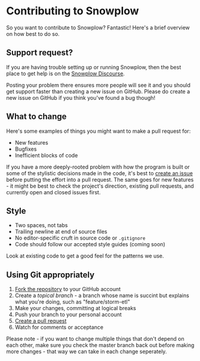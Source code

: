 # Contributing to Snowplow

So you want to contribute to Snowplow? Fantastic! Here's a brief overview on
how best to do so.

## Support request?

If you are having trouble setting up or running Snowplow, then the best place to get help is on the [Snowplow Discourse](https://discourse.snowplowanalytics.com/).

Posting your problem there ensures more people will see it and you should get support faster than creating a new issue on GitHub. Please do create a new issue on GitHub if you think you've found a bug though! 

## What to change

Here's some examples of things you might want to make a pull request for:

* New features
* Bugfixes
* Inefficient blocks of code

If you have a more deeply-rooted problem with how the program is built or some
of the stylistic decisions made in the code, it's best to
[create an issue](https://github.com/snowplow/snowplow/issues/new) before putting
the effort into a pull request. The same goes for new features - it might be
best to check the project's direction, existing pull requests, and currently open
and closed issues first.

## Style

* Two spaces, not tabs
* Trailing newline at end of source files
* No editor-specific cruft in source code or `.gitignore`
* Code should follow our accepted style guides (coming soon)

Look at existing code to get a good feel for the patterns we use.

## Using Git appropriately

1. [Fork the repository](https://github.com/snowplow/snowplow/fork_select) to
your GitHub account
2. Create a *topical branch* - a branch whose name is succint but explains what
you're doing, such as "feature/storm-etl"
3. Make your changes, committing at logical breaks
4. Push your branch to your personal account
5. [Create a pull request](https://help.github.com/articles/using-pull-requests)
6. Watch for comments or acceptance

Please note - if you want to change multiple things that don't depend on each
other, make sure you check the master branch back out before making more
changes - that way we can take in each change seperately.
